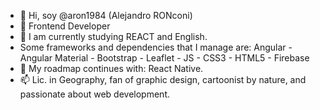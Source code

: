 - 👋 Hi, soy @aron1984 (Alejandro RONconi)
- 👀 Frontend Developer 
- 🌱 I am currently studying REACT and English.
- Some frameworks and dependencies that I manage are:
      Angular - Angular Material - Bootstrap - Leaflet - JS - CSS3 - HTML5 - Firebase
- 💞️ My roadmap continues with: React Native.
- 📫 Lic. in Geography, fan of graphic design, cartoonist by nature, and passionate about web development.

<!---
aron1984/aron1984 is a ✨ special ✨ repository because its `README.md` (this file) appears on your GitHub profile.
You can click the Preview link to take a look at your changes.
--->
 
